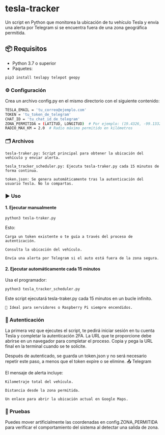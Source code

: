 # tesla-tracker

Un script en Python que monitorea la ubicación de tu vehículo Tesla y envía una alerta por Telegram si se encuentra fuera de una zona geográfica permitida.

## 📦 Requisitos

- Python 3.7 o superior
- Paquetes:

```bash
pip3 install teslapy telepot geopy
```

### ⚙️ Configuración

Crea un archivo config.py en el mismo directorio con el siguiente contenido:

```bash
TESLA_EMAIL = 'tu_correo@ejemplo.com'
TOKEN = 'tu_token_de_telegram'
CHAT_ID = 'tu_chat_id_de_telegram'
ZONA_PERMITIDA = (LATITUD, LONGITUD)  # Por ejemplo: (19.4326, -99.1332)
RADIO_MAX_KM = 2.0  # Radio máximo permitido en kilómetros
```

### 🗂 Archivos

    tesla-traker.py: Script principal para obtener la ubicación del vehículo y enviar alerta.

    tesla_tracker_scheduler.py: Ejecuta tesla-traker.py cada 15 minutos de forma continua.

    token.json: Se genera automáticamente tras la autenticación del usuario Tesla. No lo compartas.

### ▶️ Uso
#### 1. Ejecutar manualmente

```bash
python3 tesla-traker.py
```

Esto:

    Carga un token existente o te guía a través del proceso de autenticación.

    Consulta la ubicación del vehículo.

    Envía una alerta por Telegram si el auto está fuera de la zona segura.

#### 2. Ejecutar automáticamente cada 15 minutos

Usa el programador:

```bash
python3 tesla_tracker_scheduler.py
```

Este script ejecutará tesla-traker.py cada 15 minutos en un bucle infinito.

    📌 Ideal para servidores o Raspberry Pi siempre encendidos.

### 🔐 Autenticación

La primera vez que ejecutes el script, te pedirá iniciar sesión en tu cuenta Tesla y completar la autenticación 2FA. La URL que te proporcione debe abrirse en un navegador para completar el proceso. Copia y pega la URL final en la terminal cuando se te solicite.

Después de autenticado, se guarda un token.json y no será necesario repetir este paso, a menos que el token expire o se elimine.
📤 Telegram

El mensaje de alerta incluye:

    Kilometraje total del vehículo.

    Distancia desde la zona permitida.

    Un enlace para abrir la ubicación actual en Google Maps.

### 🧪 Pruebas

Puedes mover artificialmente las coordenadas en config.ZONA_PERMITIDA para verificar el comportamiento del sistema al detectar una salida de zona.
